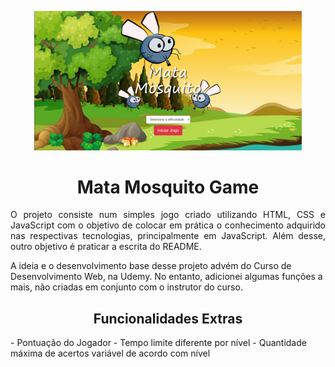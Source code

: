 <p align="center">
	<img src="imagens/readme/home.png" width="85%">
</p>
<h1 align="center">Mata Mosquito Game</h1>

<p align="justify">
	O projeto consiste num simples jogo criado utilizando HTML, CSS e JavaScript com o objetivo de colocar em prática o conhecimento adquirido nas respectivas tecnologias, principalmente em JavaScript. Além desse, outro objetivo é praticar a escrita do README. 
</p>

<p>
	A ideia e o desenvolvimento base desse projeto advém do Curso de Desenvolvimento Web, na Udemy. No entanto, adicionei algumas funções a mais, não criadas em conjunto com o instrutor do curso. 
</p>

<h2 align="center">Funcionalidades Extras</h2>
- Pontuação do Jogador
- Tempo limite diferente por nível
- Quantidade máxima de acertos variável de acordo com nível

